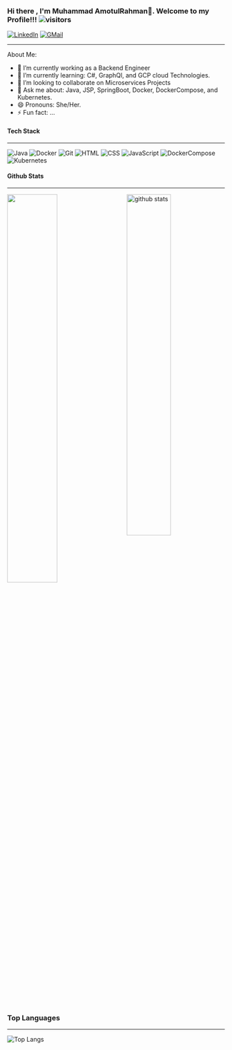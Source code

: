 ### Hi there , I'm Muhammad AmotulRahman👋. Welcome to my Profile!!! ![visitors](https://visitor-badge.glitch.me/badge?page_id=page.id)

[![LinkedIn](https://img.shields.io/badge/LinkedIn-blue)](https://www.linkedin.com/in/muhammad-amotul)
[![GMail](https://img.shields.io/badge/GMail-red)](ridamot123@gmail.com)

---

About Me:

- 🔭 I’m currently working as a Backend Engineer
- 🌱 I’m currently learning: C#, GraphQl, and GCP cloud Technologies.
- 👯 I’m looking to collaborate on Microservices Projects
- 💬 Ask me about: Java, JSP, SpringBoot, Docker, DockerCompose, and Kubernetes.
- 😄 Pronouns: She/Her.
- ⚡ Fun fact: ...

#### Tech Stack
---

![Java](https://www.vectorlogo.zone/logos/java/java-ar21.svg)
![Docker](https://camo.githubusercontent.com/4d015bf250194995d899a5d2b90babf1afc4458c1589b93e58fdfa4119749a49/68747470733a2f2f696d672e736869656c64732e696f2f62616467652f2d446f636b65722d3436613266313f7374796c653d666c61742d737175617265266c6f676f3d646f636b6572266c6f676f436f6c6f723d7768697465)
![Git](https://camo.githubusercontent.com/561f3d4fd727fcca82984c91a65eca069ff34a435072158f6947c4ca52370eae/68747470733a2f2f696d672e736869656c64732e696f2f62616467652f2d4769742d4630353033323f7374796c653d666c61742d737175617265266c6f676f3d676974266c6f676f436f6c6f723d7768697465)
![HTML](https://camo.githubusercontent.com/0c3a16a22ae058cfe38a06dc9ea16404cf006409262f547c9ccfa3ec8b30f71e/68747470733a2f2f696d672e736869656c64732e696f2f62616467652f2d48544d4c352d4533344632363f7374796c653d666c61742d737175617265266c6f676f3d68746d6c35266c6f676f436f6c6f723d7768697465)
![CSS](https://camo.githubusercontent.com/a1c5c6c0eea6a438a5fe1f7d2caa98fdb5f970dca3384cdc1a8aaddbe70941bb/68747470733a2f2f696d672e736869656c64732e696f2f62616467652f4353532532302d2532333135373242362e7376673f7374796c653d666c61742d737175617265266c6f676f3d63737333266c6f676f436f6c6f723d7768697465)
![JavaScript](https://camo.githubusercontent.com/049c45ef525cbc9895c5b9a0acbf64fa23bd69070632fffcc7065812a61f2a44/68747470733a2f2f696d672e736869656c64732e696f2f62616467652f4a6176615363726970742532302d2532334637444631452e7376673f7374796c653d666c61742d737175617265266c6f676f3d6a617661736372697074266c6f676f436f6c6f723d626c61636b)
![DockerCompose](https://www.clipartkey.com/view/mwiwwh_compose-docker-compose-logo-svg/)
![Kubernetes]()


#### Github Stats
---

<img src="https://github-readme-streak-stats.herokuapp.com/?user=Kajol232&theme=dark" width="48%" > <img src="https://github-readme-stats.vercel.app/api?username=Kajol232&show_icons=true&theme=gotham" alt="github stats" width="45%" align="right"/>

### Top Languages
---

 ![Top Langs](https://github-readme-stats.vercel.app/api/top-langs/?username=Kajol232&layout=compact)
